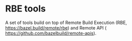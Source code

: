 # RBE tools

A set of tools build on top of Remote Build Execution (RBE,
https://bazel.build/remote/rbe) and Remote API (
https://github.com/bazelbuild/remote-apis).

